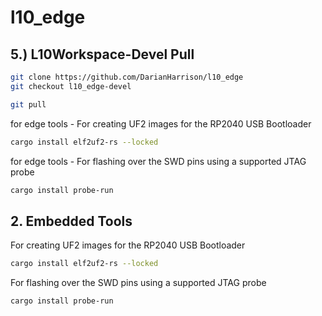 # l10_edge



## 5.) L10Workspace-Devel Pull

```sh
git clone https://github.com/DarianHarrison/l10_edge
git checkout l10_edge-devel
```
```sh
git pull
```
for edge tools - For creating UF2 images for the RP2040 USB Bootloader
```sh
cargo install elf2uf2-rs --locked
```
for edge tools - For flashing over the SWD pins using a supported JTAG probe
```sh
cargo install probe-run
```




## 2. Embedded Tools

For creating UF2 images for the RP2040 USB Bootloader
```sh
cargo install elf2uf2-rs --locked
```

For flashing over the SWD pins using a supported JTAG probe
```sh
cargo install probe-run
```